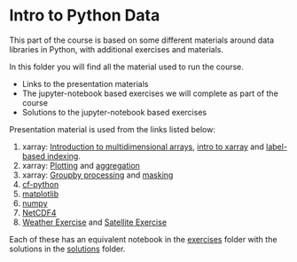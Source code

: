 # Intro to Python Data

This part of the course is based on some different materials around data libraries in Python, with additional exercises and materials.

In this folder you will find all the material used to run the course.
* Links to the presentation materials
* The jupyter-notebook based exercises we will complete as part of the course
* Solutions to the jupyter-notebook based exercises

Presentation material is used from the links listed below:

1. xarray: [Introduction to multidimensional arrays](https://geohackweek.github.io/nDarrays/01-introduction/), [intro to xarray](https://geohackweek.github.io/nDarrays/02-xarray-architecture/) and [label-based indexing](https://geohackweek.github.io/nDarrays/03-label-based-indexing/).
2. xarray: [Plotting](https://geohackweek.github.io/nDarrays/04-plotting/) and [aggregation](https://geohackweek.github.io/nDarrays/05-aggregation/)
3. xarray: [Groupby processing](https://geohackweek.github.io/nDarrays/07-groupby-processing/) and [masking](https://geohackweek.github.io/nDarrays/09-masking/)
4. [cf-python]()
5. [matplotlib](https://matplotlib.org/stable/users/explain/quick_start.html)
6. [numpy](https://numpy.org/doc/stable/user/quickstart.html)
7. [NetCDF4](https://unidata.github.io/netcdf4-python/#tutorial)
8. [Weather Exercise](./exercises/ex09a_weather_api.ipynb) and [Satellite Exercise](./exercises/ex09b_satellite_data.ipynb)

Each of these has an equivalent notebook in the [exercises](./exercises) folder with the solutions in the [solutions](./solutions) folder. 